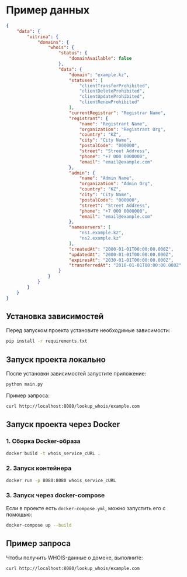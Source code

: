 # Пример данных
```json
{
    "data": {
        "vitrina": {
            "domains": {
                "whois": {
                    "status": {
                        "domainAvailable": false
                    },
                    "data": {
                        "domain": "example.kz",
                        "statuses": [
                            "clientTransferProhibited",
                            "clientDeleteProhibited",
                            "clientUpdateProhibited",
                            "clientRenewProhibited"
                        ],
                        "currentRegistrar": "Registrar Name",
                        "registrant": {
                            "name": "Registrant Name",
                            "organization": "Registrant Org",
                            "country": "KZ",
                            "city": "City Name",
                            "postalCode": "000000",
                            "street": "Street Address",
                            "phone": "+7 000 0000000",
                            "email": "email@example.com"
                        },
                        "admin": {
                            "name": "Admin Name",
                            "organization": "Admin Org",
                            "country": "KZ",
                            "city": "City Name",
                            "postalCode": "000000",
                            "street": "Street Address",
                            "phone": "+7 000 0000000",
                            "email": "email@example.com"
                        },
                        "nameservers": [
                            "ns1.example.kz",
                            "ns2.example.kz"
                        ],
                        "createdAt": "2000-01-01T00:00:00.000Z",
                        "updatedAt": "2000-01-01T00:00:00.000Z",
                        "expiresAt": "2030-01-01T00:00:00.000Z",
                        "transferredAt": "2010-01-01T00:00:00.000Z"
                    }
                }
            }
        }
    }
}
```

## Установка зависимостей

Перед запуском проекта установите необходимые зависимости:

```sh
pip install -r requirements.txt
```

## Запуск проекта локально

После установки зависимостей запустите приложение:

```sh
python main.py
```

Пример запроса:

```sh
curl http://localhost:8080/lookup_whois/example.com
```

## Запуск проекта через Docker

### 1. Сборка Docker-образа

```sh
docker build -t whois_service_cURL .
```

### 2. Запуск контейнера

```sh
docker run -p 8080:8080 whois_service_cURL
```

### 3. Запуск через docker-compose

Если в проекте есть `docker-compose.yml`, можно запустить его с помощью:

```sh
docker-compose up --build
```

## Пример запроса

Чтобы получить WHOIS-данные о домене, выполните:

```sh
curl http://localhost:8080/lookup_whois/example.com
```

